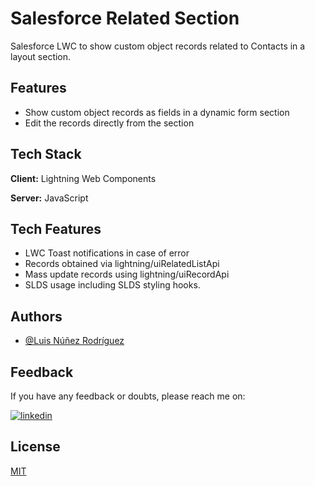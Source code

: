 
# Salesforce Related Section

Salesforce LWC to show custom object records related to Contacts in a layout section.

## Features

- Show custom object records as fields in a dynamic form section
- Edit the records directly from the section

## Tech Stack

**Client:** Lightning Web Components

**Server:** JavaScript

## Tech Features

- LWC Toast notifications in case of error
- Records obtained via lightning/uiRelatedListApi
- Mass update records using lightning/uiRecordApi
- SLDS usage including SLDS styling hooks.

## Authors

- [@Luis Núñez Rodríguez](https://www.linkedin.com/in/luisnunezrodriguez)

## Feedback

If you have any feedback or doubts, please reach me on:

[![linkedin](https://img.shields.io/badge/linkedin-0A66C2?style=for-the-badge&logo=linkedin&logoColor=white)](https://www.linkedin.com/in/luisnunezrodriguez/)

## License

[MIT](https://choosealicense.com/licenses/mit/)

